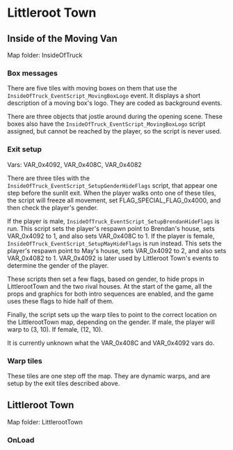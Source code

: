 # Littleroot Town

## Inside of the Moving Van
Map folder: InsideOfTruck

### Box messages
There are five tiles with moving boxes on them that use the
`InsideOfTruck_EventScript_MovingBoxLogo` event. It displays a
short description of a moving box's logo. They are coded as background
events.

There are three objects that jostle around during the opening scene.
These boxes also have the `InsideOfTruck_EventScript_MovingBoxLogo` script
assigned, but cannot be reached by the player, so the script is never used.

### Exit setup
Vars: VAR_0x4092, VAR_0x408C, VAR_0x4082

There are three tiles with the `InsideOfTruck_EventScript_SetupGenderHideFlags` script, that appear one step before the sunlit exit. When the player walks onto one of these tiles, the script will freeze all movement, set FLAG_SPECIAL_FLAG_0x4000, and then check the player's gender.

If the player is male, `InsideOfTruck_EventScript_SetupBrendanHideFlags` is run. This script sets the player's respawn point to Brendan's house, sets VAR_0x4092 to 1, and also sets VAR_0x408C to 1.
If the player is female, `InsideOfTruck_EventScript_SetupMayHideFlags` is run instead. This sets the player's respawn point to May's house, sets VAR_0x4092 to 2, and also sets VAR_0x4082 to 1.
VAR_0x4092 is later used by Littleroot Town's events to determine the gender of the player.

These scripts then set a few flags, based on gender, to hide props in LittlerootTown and the two rival houses. At the start of the game, all the props and graphics for both intro sequences are enabled, and the game uses these flags to hide half of them.

Finally, the script sets up the warp tiles to point to the correct location on the LittlerootTown map, depending on the gender. If male, the player will warp to (3, 10). If female, (12, 10).

It is currently unknown what the VAR_0x408C and VAR_0x4092 vars do.

### Warp tiles

These tiles are one step off the map. They are dynamic warps, and are setup by the exit tiles described above.

## Littleroot Town
Map folder: LittlerootTown

### OnLoad

